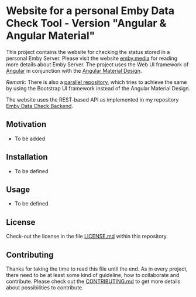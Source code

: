# Website for a personal Emby Data Check Tool - Version "Angular & Angular Material"

This project contains the website for checking the status stored in a personal Emby Server. Please visit the website [emby.media](https://emby.media/) for reading more details about Emby Server. The project uses the Web UI framework of [Angular](https://angular.io/) in conjunction with the [Angular Material Design](https://material.angular.io/).

_Remark_: There is also a [parallel repository](https://github.com/jfandy1982/emby-data-check-ui-angular-bootstrap), which tries to achieve the same by using the Bootstrap UI framework instead of the Angular Material Design.

The website uses the REST-based API as implemented in my repository [Emby Data Check Backend](https://github.com/jfandy1982/emby-data-check-backend).

## Motivation

- To be added

## Installation

- To be defined

## Usage

- To be defined

## License

Check-out the license in the file [LICENSE.md](LICENSE.md) within this repository.

## Contributing

Thanks for taking the time to read this file until the end. As in every project, there need to be at least some kind of guideline, how to collaborate and contribute. Please check out the [CONTRIBUTING.md](.github/CONTRIBUTING.md) to get more details about possibilities to contribute.
